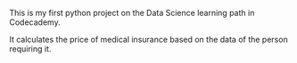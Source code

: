 This is my first python project on the Data Science learning path in Codecademy.

It calculates the price of medical insurance based on the data of the person requiring it.